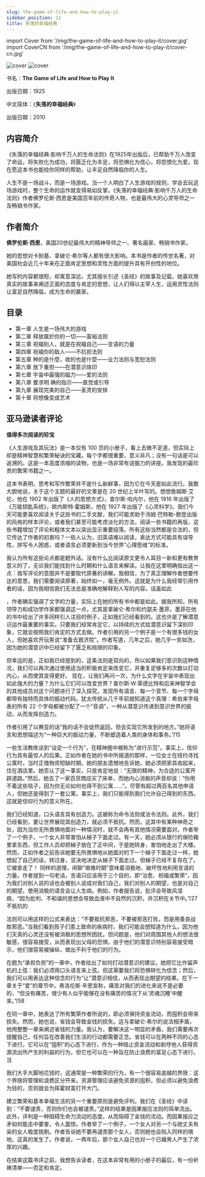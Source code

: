 ```yaml
---
slug: the-game-of-life-and-how-to-play-it
sidebar_position: 11
title: 失落的幸福经典
---
```


import Cover from '/img/the-game-of-life-and-how-to-play-it/cover.jpg'
import CoverCN from '/img/the-game-of-life-and-how-to-play-it/cover-cn.jpg'

<img src={Cover} alt="cover" style={{width:220}} />
<img src={CoverCN} alt="cover" style={{width:220}} />

书名：**The Game of Life and How to Play It**

出版日期：1925

中文简体：《**失落的幸福经典**》

出版日期：2010

## 内容简介

《失落的幸福经典:影响千万人的生命法则》在1925年出版后，已帮助千万人改变了命运，将失败化为成功，将匮乏化为丰足，将恐惧化为信心，将怨恨化为爱。现在愿这本书也能给你同样的帮助，让丰足自然降临你的人生。

人生不是一场战斗，而是一场游戏。当一个人明白了人生游戏的规则，学会去玩这场游戏时，整个生命的运作就变得易如反掌。《失落的幸福经典:影响千万人的生命法则》作者佛罗伦斯·西恩是美国百年前的传奇人物，也是最伟大的心灵导师之一及畅销书作家。

## 作者简介

**佛罗伦斯·西恩**，美国20世纪最伟大的精神导师之一、著名画家、畅销书作家。

她的思想对卡耐基、拿破仑·希尔等人都有很大影响。本书是作者的传世名著，对美国社会近几十年来在正面肯定思想和灵性方面的提升具有开创性的地位。

她写的内容都很短，却寓意深远，尤其擅长引述《圣经》的故事及记载，她喜欢用真实的故事来阐述正面的态度与肯定的思想，让人们得以主宰人生，运用灵性法则让富足自然降临，成为生命的赢家。

## 目录

- 第一章 人生是一场伟大的游戏
- 第二章 释放属於你的一切——富裕法则
- 第三章 祝福别人，就是在祝福自己——言语的力量
- 第四章 祝福你的敌人——不抗拒法则
- 第五章 种的是什麼，收的也是什麼——业力法则与宽恕法则
- 第六章 放下重担——在潜意识烙印
- 第七章 宇宙中最强的磁力——爱的法则
- 第八章 要求明 确的指示——直觉或引导
- 第九章 展现完美的自己——圣灵的安排
- 第十章 将想像变成艺术

## 亚马逊读者评论

**值得多次阅读的珍宝**

《人生游戏及其玩法》是一本仅有 100 页的小册子，看上去微不足道，但实际上却是精神智慧和繁荣秘诀的宝藏。每个字都很重要，意义非凡；没有一句话是可以追溯的。这是一本高度浓缩的读物，也是一场非常有说服力的讲座。我发现的最珍贵的繁荣书籍之一。

这本书表明，思考和写作繁荣并不是什么新鲜事，因为它在今天是如此流行。我敢大胆地说，关于这个主题的最好的文章是在 20 世纪上半叶写的。想想詹姆斯·艾伦，他在 1902 年出版了《人的思想方式》，查尔斯·哈内尔，他在 1916 年出版了《万能钥匙系统》，欧内斯特·霍姆斯，他在 1927 年出版了《心灵科学》。我们今天可能更喜欢阅读关于这些书的二手文献，我们可能求助于汤姆·巴特勒-鲍登出版的风格的样本评论，或者我们甚至可能考虑淡化的方法，阅读一些书籍的再版，这些书籍增加了评论和粗体文本以突出显示重要段落。所有这些当然都是合法的，但它传达了作者的初衷吗？一些人认为，旧英语难以阅读，表达方式可能具有误导性，拼写令人困惑，或者语言必须更新到当今世界“心理思维”的标准。

我认为所有这些论点都是题外话。没有什么比阅读原文更令人耳目一新和更有教育意义的了，无论我们能找到什么时期和什么语言来解读。让我在这里明确指出这一点：我写评论的意图并不是要取代原著的讲解。我相信，为了真正理解作者想要传达的意思，我们需要阅读原著，始终如一，毫无例外。这就是为什么我经常引用作者的话，因为我相信我们无法总是准确地解释别人写的内容。话虽如此

，作者确实强调了文字的力量，实际上在她的所有书中都是如此。据我所知，所有领导力和成功学作家都强调这一点，尤其是拿破仑·希尔和约瑟夫·墨菲。墨菲在他的书中给出了许多同样引人注目的例子，正如我们已经看到的。这也许是了解潜意识运作最重要的事实。只要我们经常肯定它，以持续的方式给潜意识留下深刻印象，它就会按照我们肯定的方式去做。作者引用的另一个例子是一个有很多钱的女人，但她喜欢开玩笑说“准备去救济院”。作者写道，几年之后，她几乎一贫如洗，因为她的潜意识中已经留下了匮乏和局限的印象。

但幸运的是，正如我已经提到的，这条法则是双向的，所以如果我们意识到这种情况，我们可以再次通过使用适当的积极肯定来改变它，并重复足够多的次数以打动内心，从而使其变得更好。
现在，让我们再问一次，为什么文字在宇宙中表现出如此强大的力量？为什么它们可以改变世界？查尔斯·W·莱德比特和后来神智学会的其他成员对这个问题进行了深入探究，发现所有语言、每一个音节、每一个字母都带有独特而具体的振动代码。犹太传统从几千年前就知道这个真理：希伯来字母表的所有 22 个字母都被分配了一个“音调”，一种从潜意识传递到意识世界的振动，从而发挥创造力。

作者引用了以赛亚的话“我的话不会徒然返回，但会实现它所发到的地方。”她将语言和思想描述为“一种巨大的振动力量，不断塑造着人类的身体和事务。”/15

一些生活教练谈到“设定一个行为”，在精神圈中被称为“进行示范”。事实上，信仰行为具有最惊人的后果。正如作者在她的书中所报道的那样，一位女士在纽约寻找公寓时，当时正值物资短缺时期，她的朋友遗憾地告诉她，她必须把家具收起来，住在酒店里。她否认了这一事实，只是肯定地说：“无限的精神，为合适的公寓开辟道路。”然后，她去了一家百货商店买了床单，而她内心消极的声音却说：“你用不着这些毯子，因为你无论如何也得不到公寓……”。尽管有超过两百名其他申请人，但她还是得到了一套公寓。事实上，我们只能得到我们允许自己得到的东西。这就是信仰行为的意义所在。

我们已经知道，口头语言具有创造力。这被称为命令法则或法令法则。此外，我们已经看到，要让世界展现其创造力，就必须不抵抗。然而，这其中有某种神奇之处，因为当你无所畏惧地面对一种情况时，就不会再有其他情况需要面对。作者举了一个例子，一个女人非常害怕从梯子下面走过。有一天，她必须从银行的保险箱里拿东西，但工作人员却把梯子放在了正中间，于是她转身，害怕地走出了大楼。然而，正如作者之前告诉她要无所畏惧地从她面对的下一个梯子下面走过一样，她想起了自己的话，转过身，坚决地决定从梯子下面走过。但梯子已经不复存在了。它被拿走了！
同样的道理，闲聊“艰难时期”意味着消极地、破坏性地利用言语的力量。作者提到一句老话，言语只应该用于三个目的，即“治愈、祝福或繁荣”，因为我们对别人说的话也会被别人说成对我们自己，我们对别人的期望，也是对自己的期望。使用消极的语言会让人生病。例如，作者报告说，批评会导致风湿病，“因为批判、不和谐的思想会导致血液中不自然的沉积，并沉积在关节中。”/27 不抵抗的

法则可以用这样的公式来表达：“不要抵抗邪恶，不要被邪恶打败，而是用善良战胜邪恶。”当我们看到孩子们患上致命的疾病时，我们可能会想知道为什么，因为他们天真的心灵还没有被消极的思想所困扰。但问题是，他们对周围其他人的想法很敏感，很容易接受，从而表现出父母的恐惧。由于他们的潜意识特别容易接受暗示，他们很容易被操纵，做出不利于他们的行为。

在题为“承担负担”的一章中，作者给出了如何打动潜意识的建议。她把它比作留声机的上弦：我们必须用口头语言来上弦。但这需要我们将恐惧转化为信念；然后，我们可以用表达这种信念的行为“让”潜意识相信，从而表现出期望的结果。在下一章关于“爱”的章节中，弗洛伦斯·辛恩宣称，痛苦对我们的进化来说不是必要的，“但没有痛苦，很少有人似乎能够在没有痛苦的情况下从‘灵魂沉睡’中醒来。”/58

在同一章中，她表达了所有繁荣作者所说的，即必须保持资金流动，而囤积会带来损失。然而，她也说，省钱会导致金钱的损失。这与拿破仑·希尔的说法相矛盾，他用整整一章来阐述省钱的力量。我认为，要解决这一明显的矛盾，我们需要再次提醒自己，任何旨在改善我们生活的行动都需要正念。省钱可以在两种不同的心态下进行。它可以在“囤积”的心态下进行，作为一种阻止资金流动和剥夺他人获得资源流出所产生的利益的行为，但它也可以在一种旨在防止浪费的富足心态下进行。当

我们大手大脚地花钱时，这通常是一种繁荣的行为，有一个很容易逾越的界限：这个界限将管理和浪费区分开来。资源管理应该避免资源的囤积，但必须以避免浪费为目的，否则就会为挥霍财富打开大门。

建立繁荣和基本幸福生活的另一个重要原则是避免评判。我们在《圣经》中读到：“不要谴责，否则你们也会被谴责。”这样的结果是因果报应法则的简单流出。此外，评判是一种阻碍生命力流动的态度，从而阻碍了金钱的流动。而因果报应之矛如何能击中要害，令人震惊。作者举了一个例子，一个女人对另一个与她丈夫有染的女人极度挑剔。作者告诉她不要再谴责那个女人，否则她也会陷入同样的境地。这真的发生了。作者说，一两年后，那个女人自己也对一个已婚男人产生了浓厚的兴趣。

在结束这篇书评之前，我想告诉读者，在这本非常有用的小册子的最后，有一份祈祷清单——否定和肯定。


